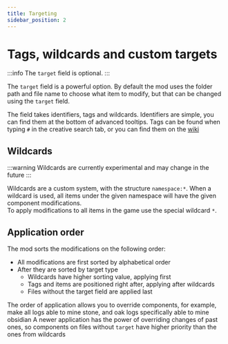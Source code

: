 ```yaml
---
title: Targeting
sidebar_position: 2
---
```


# Tags, wildcards and custom targets

:::info
The `target` field is optional.
:::

The `target` field is a powerful option. By default the mod uses the folder path and file name to choose what item to modify, but that can be changed using the `target` field.

The field takes identifiers, tags and wildcards. Identifiers are simple, you can find them at the bottom of advanced tooltips. Tags can be found when typing `#` in the creative search tab,
or you can find them on the [wiki](https://minecraft.wiki/w/Item_tag_(Java_Edition))

## Wildcards

:::warning
Wildcards are currently experimental and may change in the future
:::

Wildcards are a custom system, with the structure `namespace:*`. When a wildcard is used, all items under the given namespace will have the given component modifications.  
To apply modifications to all items in the game use the special wildcard `*`.

## Application order

The mod sorts the modifications on the following order:
- All modifications are first sorted by alphabetical order
- After they are sorted by target type
  - Wildcards have higher sorting value, applying first
  - Tags and items are positioned right after, applying after wildcards
  - Files without the target field are applied last

The order of application allows you to override components, for example, make all logs able to mine stone, and oak logs specifically able to mine obsidian
A newer application has the power of overriding changes of past ones, so components on files without `target` have higher priority than the ones from wildcards
